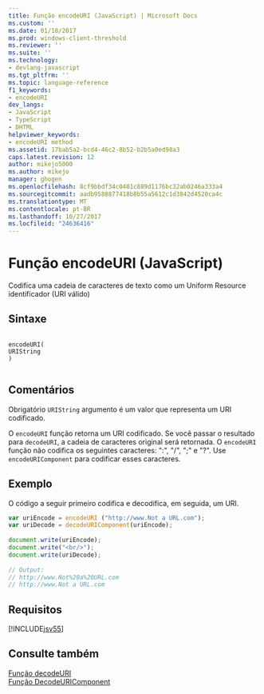 ```yaml
---
title: Função encodeURI (JavaScript) | Microsoft Docs
ms.custom: ''
ms.date: 01/18/2017
ms.prod: windows-client-threshold
ms.reviewer: ''
ms.suite: ''
ms.technology:
- devlang-javascript
ms.tgt_pltfrm: ''
ms.topic: language-reference
f1_keywords:
- encodeURI
dev_langs:
- JavaScript
- TypeScript
- DHTML
helpviewer_keywords:
- encodeURI method
ms.assetid: 17bab5a2-bcd4-46c2-8b52-b2b5a0ed98a3
caps.latest.revision: 12
author: mikejo5000
ms.author: mikejo
manager: ghogen
ms.openlocfilehash: 8cf9bbdf34c0481c889d1176bc32ab0246a333a4
ms.sourcegitcommit: aadb9588877418b8b55a5612c1d3842d4520ca4c
ms.translationtype: MT
ms.contentlocale: pt-BR
ms.lasthandoff: 10/27/2017
ms.locfileid: "24636416"
---
```

# <a name="encodeuri-function-javascript"></a>Função encodeURI (JavaScript)
Codifica uma cadeia de caracteres de texto como um Uniform Resource identificador (URI válido)  
  
## <a name="syntax"></a>Sintaxe  
  
```  
  
encodeURI(  
URIString  
)  
  
```  
  
## <a name="remarks"></a>Comentários  
 Obrigatório `URIString` argumento é um valor que representa um URI codificado.  
  
 O `encodeURI` função retorna um URI codificado. Se você passar o resultado para `decodeURI`, a cadeia de caracteres original será retornada. O `encodeURI` função não codifica os seguintes caracteres: ":", "/", ";" e "?". Use `encodeURIComponent` para codificar esses caracteres.  
  
## <a name="example"></a>Exemplo  
 O código a seguir primeiro codifica e decodifica, em seguida, um URI.  
  
```JavaScript  
var uriEncode = encodeURI ("http://www.Not a URL.com");  
var uriDecode = decodeURIComponent(uriEncode);  
  
document.write(uriEncode);  
document.write("<br/>");  
document.write(uriDecode);  
  
// Output:  
// http://www.Not%20a%20URL.com  
// http://www.Not a URL.com  
```  
  
## <a name="requirements"></a>Requisitos  
 [!INCLUDE[jsv55](../../javascript/reference/includes/jsv55-md.md)]  
  
## <a name="see-also"></a>Consulte também  
 [Função decodeURI](../../javascript/reference/decodeuri-function-javascript.md)   
 [Função DecodeURIComponent](../../javascript/reference/decodeuricomponent-function-javascript.md)